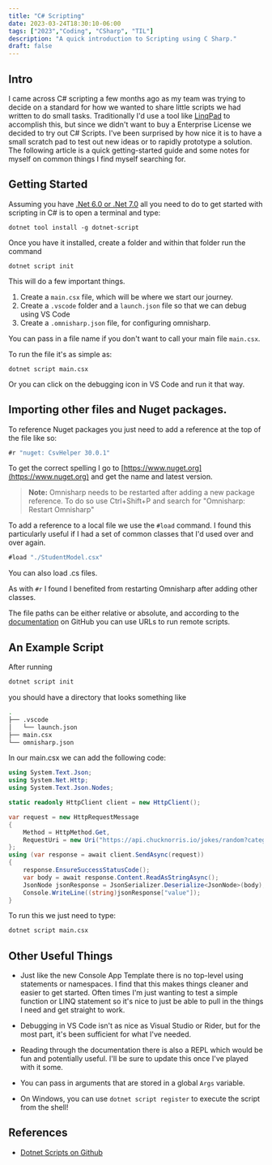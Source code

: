 ```yaml
---
title: "C# Scripting"
date: 2023-03-24T18:30:10-06:00
tags: ["2023","Coding", "CSharp", "TIL"]
description: "A quick introduction to Scripting using C Sharp."
draft: false
---
```


## Intro
I came across C# scripting a few months ago as my team was trying to decide on a standard for how we wanted to share little scripts we had written to do
small tasks. Traditionally I'd use a tool like [LinqPad](https://www.linqpad.net/) to accomplish this, but since we didn't want to buy a 
Enterprise License we decided to try out C# Scripts.  I've been surprised by how nice it is to have a small scratch pad to test out new ideas
or to rapidly prototype a solution. The following article is a quick getting-started guide and some notes for myself on common things I find myself
searching for.

## Getting Started

Assuming you have [.Net 6.0 or .Net 7.0](https://dotnet.microsoft.com/en-us/download) all you need to do to get started with scripting in C# is to open a terminal and type:

```
dotnet tool install -g dotnet-script
```

Once you have it installed, create a folder and within that folder run the command

```
dotnet script init
```

This will do a few important things. 

1. Create a `main.csx` file, which will be where we start our journey.
2. Create a `.vscode` folder and a `launch.json` file so that we can debug using VS Code
3. Create a `.omnisharp.json` file, for configuring omnisharp.

You can pass in a file name if you don't want to call your main file `main.csx`. 

To run the file it's as simple as:

```
dotnet script main.csx
```

Or you can click on the debugging icon in VS Code and run it that way.


## Importing other files and Nuget packages.

To reference Nuget packages you just need to add a reference at the top of the file like so:

```csharp
#r "nuget: CsvHelper 30.0.1"
```

To get the correct spelling I go to [https://www.nuget.org](https://www.nuget.org) and get the name and latest version. 

> **Note:** Omnisharp needs to be restarted after adding a new package reference. To do so use Ctrl+Shift+P and search for "Omnisharp: Restart Omnisharp"

To add a reference to a local file we use the `#load` command. I found this particularly useful if I had a set of common classes that I'd used over and over again.

```csharp
#load "./StudentModel.csx"
```
You can also load .cs files.  

As with `#r` I found I benefited from restarting Omnisharp after adding other classes. 

The file paths can be either relative or absolute, and according to the [documentation](https://github.com/dotnet-script/dotnet-script) on GitHub
you can use URLs to run remote scripts. 

## An Example Script
After running 
```bash
dotnet script init
```
you should have a directory that looks something like

```bash
.
├── .vscode
│   └── launch.json
├── main.csx
└── omnisharp.json
```

In our main.csx we can add the following code:

```csharp
using System.Text.Json;
using System.Net.Http;
using System.Text.Json.Nodes;

static readonly HttpClient client = new HttpClient();

var request = new HttpRequestMessage
{
    Method = HttpMethod.Get,
    RequestUri = new Uri("https://api.chucknorris.io/jokes/random?category=dev"),
};
using (var response = await client.SendAsync(request))
{
    response.EnsureSuccessStatusCode();
    var body = await response.Content.ReadAsStringAsync();
    JsonNode jsonResponse = JsonSerializer.Deserialize<JsonNode>(body);
    Console.WriteLine((string)jsonResponse["value"]);
}
```

To run this we just need to type:
```bash
dotnet script main.csx
```

## Other Useful Things

- Just like the new Console App Template there is no top-level using statements or namespaces. I find that this makes things cleaner and easier to get started. Often times I'm just wanting to 
test a simple function or LINQ statement so it's nice to just be able to pull in the things I need and get straight to work.

- Debugging in VS Code isn't as nice as Visual Studio or Rider, but for the most part, it's been sufficient for what I've needed. 

- Reading through the documentation there is also a REPL which would be fun and potentially useful. I'll be sure to update this once I've played with it some.

- You can pass in arguments that are stored in a global `Args` variable. 

- On Windows, you can use `dotnet script register` to execute the script from the shell!

## References

- [Dotnet Scripts on Github](https://github.com/dotnet-script/dotnet-script)